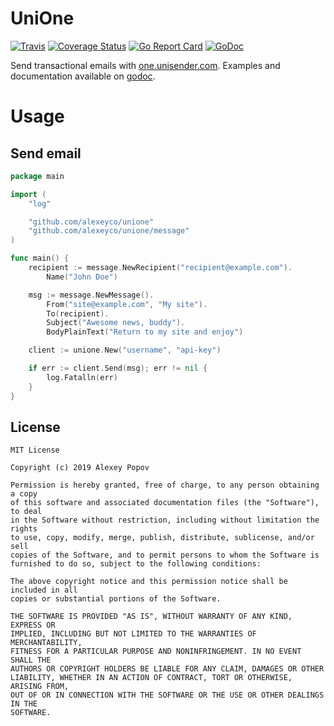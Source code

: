 # UniOne

[![Travis](https://img.shields.io/travis/alexeyco/unione.svg)](https://travis-ci.org/alexeyco/unione)
[![Coverage Status](https://coveralls.io/repos/github/alexeyco/unione/badge.svg?branch=master)](https://coveralls.io/github/alexeyco/unione?branch=master)
[![Go Report Card](https://goreportcard.com/badge/github.com/alexeyco/unione)](https://goreportcard.com/report/github.com/alexeyco/unione)
[![GoDoc](https://godoc.org/github.com/alexeyco/unione?status.svg)](https://godoc.org/github.com/alexeyco/unione)

Send transactional emails with [one.unisender.com](https://one.unisender.com).
Examples and documentation available on [godoc](https://godoc.org/github.com/alexeyco/unione).

# Usage
## Send email

```go
package main

import (
    "log"

    "github.com/alexeyco/unione"
    "github.com/alexeyco/unione/message"
)

func main() {
	recipient := message.NewRecipient("recipient@example.com").
		Name("John Doe")

	msg := message.NewMessage().
		From("site@example.com", "My site").
		To(recipient).
		Subject("Awesome news, buddy").
		BodyPlainText("Return to my site and enjoy")

	client := unione.New("username", "api-key")

	if err := client.Send(msg); err != nil {
		log.Fatalln(err)
	}
}
```

## License
```
MIT License

Copyright (c) 2019 Alexey Popov

Permission is hereby granted, free of charge, to any person obtaining a copy
of this software and associated documentation files (the "Software"), to deal
in the Software without restriction, including without limitation the rights
to use, copy, modify, merge, publish, distribute, sublicense, and/or sell
copies of the Software, and to permit persons to whom the Software is
furnished to do so, subject to the following conditions:

The above copyright notice and this permission notice shall be included in all
copies or substantial portions of the Software.

THE SOFTWARE IS PROVIDED "AS IS", WITHOUT WARRANTY OF ANY KIND, EXPRESS OR
IMPLIED, INCLUDING BUT NOT LIMITED TO THE WARRANTIES OF MERCHANTABILITY,
FITNESS FOR A PARTICULAR PURPOSE AND NONINFRINGEMENT. IN NO EVENT SHALL THE
AUTHORS OR COPYRIGHT HOLDERS BE LIABLE FOR ANY CLAIM, DAMAGES OR OTHER
LIABILITY, WHETHER IN AN ACTION OF CONTRACT, TORT OR OTHERWISE, ARISING FROM,
OUT OF OR IN CONNECTION WITH THE SOFTWARE OR THE USE OR OTHER DEALINGS IN THE
SOFTWARE.
```
